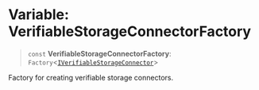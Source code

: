 # Variable: VerifiableStorageConnectorFactory

> `const` **VerifiableStorageConnectorFactory**: `Factory`\<[`IVerifiableStorageConnector`](../interfaces/IVerifiableStorageConnector.md)\>

Factory for creating verifiable storage connectors.
